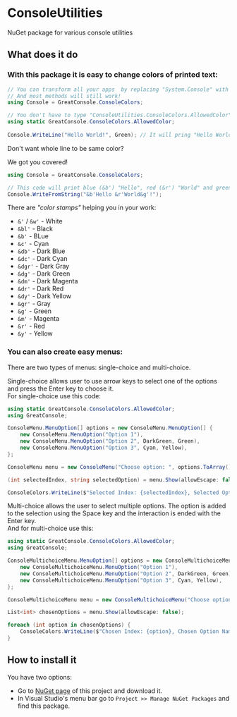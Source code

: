 ﻿# ConsoleUtilities

NuGet package for various console utilities


## What does it do

### With this package it is easy to change colors of printed text:

```csharp
// You can transform all your apps  by replacing "System.Console" with "ConsoleColors" class.
// And most methods will still work!
using Console = GreatConsole.ConsoleColors;

// You don't have to type "ConsoleUtilities.ConsoleColors.AllowedColor" all the time.
using static GreatConsole.ConsoleColors.AllowedColor;
                                                          
Console.WriteLine("Hello World!", Green); // It will pring "Hello World!" in green
```

Don't want whole line to be same color?

We got you covered!

```csharp
using Console = GreatConsole.ConsoleColors;

// This code will print blue (&b') "Hello", red (&r') "World" and green (&g') "!".
Console.WriteFromString("&b'Hello &r'World&g'!");
```

There are _"color stamps"_ helping you in your work:
 - `&'` / `&w'` - White
 - `&bl'` - Black
 - `&b'` - BLue
 - `&c'` - Cyan
 - `&db'` - Dark Blue
 - `&dc'` - Dark Cyan
 - `&dgr'` - Dark Gray
 - `&dg'` - Dark Green
 - `&dm'` - Dark Magenta
 - `&dr'` - Dark Red
 - `&dy'` - Dark Yellow
 - `&gr'` - Gray
 - `&g'` - Green
 - `&m'` - Magenta
 - `&r'` - Red
 - `&y'` - Yellow

### You can also create easy menus:

There are two types of menus: single-choice and multi-choice.

Single-choice allows user to use arrow keys to select one of the options and press the Enter key to choose it. \
For single-choice use this code:

```csharp
using static GreatConsole.ConsoleColors.AllowedColor;
using GreatConsole;

ConsoleMenu.MenuOption[] options = new ConsoleMenu.MenuOption[] {
    new ConsoleMenu.MenuOption("Option 1"),
    new ConsoleMenu.MenuOption("Option 2", DarkGreen, Green),
    new ConsoleMenu.MenuOption("Option 3", Cyan, Yellow),
};

ConsoleMenu menu = new ConsoleMenu("Choose option: ", options.ToArray());

(int selectedIndex, string selectedOption) = menu.Show(allowEscape: false);

ConsoleColors.WriteLine($"Selected Index: {selectedIndex}, Selected Option Name: {selectedOption}", Green);
```

Multi-choice allows the user to select multiple options. The option is added to the selection using the Space key and the interaction is ended with the Enter key. \
And for multi-choice use this:

```csharp
using static GreatConsole.ConsoleColors.AllowedColor;
using GreatConsole;

ConsoleMultichoiceMenu.MenuOption[] options = new ConsoleMultichoiceMenu.MenuOption[] {
    new ConsoleMultichoiceMenu.MenuOption("Option 1"),
    new ConsoleMultichoiceMenu.MenuOption("Option 2", DarkGreen, Green),
    new ConsoleMultichoiceMenu.MenuOption("Option 3", Cyan, Yellow),
};

ConsoleMultichoiceMenu menu = new ConsoleMultichoiceMenu("Choose option: ", options.ToArray());

List<int> chosenOptions = menu.Show(allowEscape: false);

foreach (int option in chosenOptions) {
    ConsoleColors.WriteLine($"Chosen Index: {option}, Chosen Option Name: {options[option].name}", Green);
}
```

## How to install it

You have two options:

- Go to [NuGet page](https://nuget.org/packages/GreatConsole) of this project and download it.
- In Visual Studio's menu bar go to `Project >> Manage NuGet Packages` and find this package.
